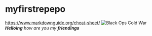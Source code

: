 # myfirstrepepo
https://www.markdownguide.org/cheat-sheet/
![Black Ops Cold War](https://o.aolcdn.com/images/dims?resize=1200%2C630&crop=1200%2C630%2C0%2C0&quality=95&image_uri=https%3A%2F%2Fs.yimg.com%2Fos%2Fcreatr-uploaded-images%2F2020-08%2Fed0f71f0-e268-11ea-9fff-50c480391282&client=amp-blogside-v2&signature=6b7f57e15a629cb94dd4c7c59cea57451a987418)
***Helloing** how are you my **friendings***
